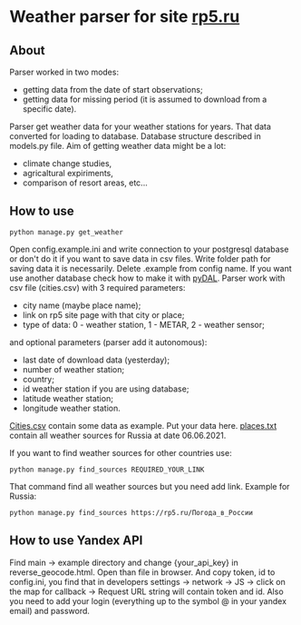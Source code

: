 Weather parser for site [rp5.ru][1]
========================
About
-------------------------
Parser worked in two modes:
- getting data from the date of start observations;
- getting data for missing period (it is assumed to download from a specific date).

Parser get weather data for your weather stations for years. That data converted for loading to database.
Database structure described in models.py file. Aim of getting weather data might be a lot:
- climate change studies,
- agricaltural expiriments,
- comparison of resort areas, etc...

How to use
-------------------------
```//Django command:
python manage.py get_weather
```

Open config.example.ini and write connection to your postgresql database or don't do it if you want to save data in csv files.
Write folder path for saving data it is necessarily. Delete .example from config name. If you want use another database check how to make it with [pyDAL][2].
Parser work with csv file (cities.csv) with 3 required parameters:  
- city name (maybe place name);
- link on rp5 site page with that city or place;
- type of data: 0 - weather station, 1 - METAR, 2 - weather sensor;  
  
and optional parameters (parser add it autonomous):
- last date of download data (yesterday);
- number of weather station;
- country;
- id weather station if you are using database;
- latitude weather station;
- longitude weather station.

[Cities.csv][3] contain some data as example. Put your data here.
[places.txt][4] contain all weather sources for Russia at date 06.06.2021.

If you want to find weather sources for other countries use:
```//Django command:
python manage.py find_sources REQUIRED_YOUR_LINK
```

That command find all weather sources but you need add link. Example for Russia:
```//Django command:
python manage.py find_sources https://rp5.ru/Погода_в_России
```
How to use Yandex API
-------------------------
Find main -> example directory and change {your_api_key} in reverse_geocode.html. Open than file in browser. And copy token, id to config.ini, you find that in developers settings -> network -> JS -> click on the map for callback -> Request URL string will contain token and id. Also you need to add your login (everything up to the symbol @ in your yandex email) and password.

[1]: https://rp5.ru/Погода_в_мире                                                                            "rp5.ru"
[2]: http://web2py.com/books/default/chapter/29/06/the-database-abstraction-layer                            "pyDAL"
[3]: https://github.com/KonstantenKomkov/rp5_weather/blob/master/static/cities.txt                           "cities.csv"
[4]: https://github.com/KonstantenKomkov/weather/blob/master/main/management/weather_stations_csv/places.txt "places.txt"
